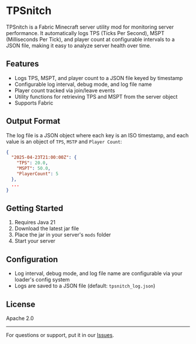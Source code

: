# TPSnitch

TPSnitch is a Fabric Minecraft server utility mod for monitoring server performance. It automatically logs TPS (Ticks Per Second), MSPT (Milliseconds Per Tick), and player count at configurable intervals to a JSON file, making it easy to analyze server health over time.

## Features
- Logs TPS, MSPT, and player count to a JSON file keyed by timestamp
- Configurable log interval, debug mode, and log file name
- Player count tracked via join/leave events
- Utility functions for retrieving TPS and MSPT from the server object
- Supports Fabric

## Output Format
The log file is a JSON object where each key is an ISO timestamp, and each value is an object of `TPS`, `MSTP` and `Player Count`:
```json
{
  "2025-04-23T21:00:00Z": {
    "TPS": 20.0,
    "MSPT": 50.0,
    "PlayerCount": 5
  },
  ...
}
```

## Getting Started
1. Requires Java 21
2. Download the latest jar file
3. Place the jar in your server's `mods` folder
4. Start your server

## Configuration
- Log interval, debug mode, and log file name are configurable via your loader's config system
- Logs are saved to a JSON file (default: `tpsnitch_log.json`)

## License
Apache 2.0

---

For questions or support, put it in our [Issues](https://github.com/Dashtiss/TPSnitch/issues).
